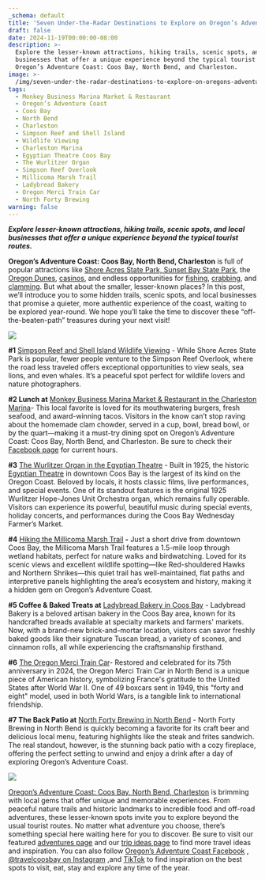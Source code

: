 ```yaml
---
_schema: default
title: 'Seven Under-the-Radar Destinations to Explore on Oregon’s Adventure Coast '
draft: false
date: 2024-11-19T00:00:00-08:00
description: >-
  Explore the lesser-known attractions, hiking trails, scenic spots, and local
  businesses that offer a unique experience beyond the typical tourist routes on
  Oregon’s Adventure Coast: Coos Bay, North Bend, and Charleston.
image: >-
  /img/seven-under-the-radar-destinations-to-explore-on-oregons-adventure-coast-blog-695x322-jpg.jpg
tags:
  - Monkey Business Marina Market & Restaurant
  - Oregon’s Adventure Coast
  - Coos Bay
  - North Bend
  - Charleston
  - Simpson Reef and Shell Island
  - Wildlife Viewing
  - Charleston Marina
  - Egyptian Theatre Coos Bay
  - The Wurlitzer Organ
  - Simpson Reef Overlook
  - Millicoma Marsh Trail
  - Ladybread Bakery
  - Oregon Merci Train Car
  - North Forty Brewing
warning: false
---
```

***Explore lesser-known attractions, hiking trails, scenic spots, and local businesses that offer a unique experience beyond the typical tourist routes.***

**Oregon’s Adventure Coast: Coos Bay, North Bend, Charleston** is full of popular attractions like [Shore Acres State Park, Sunset Bay State Park](https://www.oregonsadventurecoast.com/state-parks-and-national-lands/), the [Oregon Dunes](https://www.oregonsadventurecoast.com/scenic-drives/), [casinos](https://www.oregonsadventurecoast.com/gaming/), and endless opportunities for [fishing](https://www.oregonsadventurecoast.com/fishing/), [crabbing](https://www.oregonsadventurecoast.com/crabbing-clamming/), and [clamming](https://www.oregonsadventurecoast.com/clamming/). But what about the smaller, lesser-known places? In this post, we’ll introduce you to some hidden trails, scenic spots, and local businesses that promise a quieter, more authentic experience of the coast, waiting to be explored year-round. We hope you’ll take the time to discover these “off-the-beaten-path” treasures during your next visit!

![](/img/26simpsonoverlook-dsc-0382.jpg)

**\#1** [Simpson Reef and Shell Island Wildlife Viewing](https://shoreacres.net/about-us/simpson-reef-and-shell-island/) - While Shore Acres State Park is popular, fewer people venture to the Simpson Reef Overlook, where the road less traveled offers exceptional opportunities to view seals, sea lions, and even whales. It’s a peaceful spot perfect for wildlife lovers and nature photographers.

**\#2 Lunch at** [Monkey Business Marina Market & Restaurant in the Charleston Marina](https://www.facebook.com/MonkeyBusinessFoodToGo/)\- This local favorite is loved for its mouthwatering burgers, fresh seafood, and award-winning tacos. Visitors in the know can’t stop raving about the homemade clam chowder, served in a cup, bowl, bread bowl, or by the quart—making it a must-try dining spot on Oregon’s Adventure Coast: Coos Bay, North Bend, and Charleston. Be sure to check their [Facebook page](https://www.facebook.com/MonkeyBusinessFoodToGo/) for current hours.

**\#3** [The Wurlitzer Organ in the Egyptian Theatre](https://www.etpaoregon.org/mighty-wurlitzer) - Built in 1925, the historic [Egyptian Theatre](https://www.egyptiantheatre.events/) in downtown Coos Bay is the largest of its kind on the Oregon Coast. Beloved by locals, it hosts classic films, live performances, and special events. One of its standout features is the original 1925 Wurlitzer Hope-Jones Unit Orchestra organ, which remains fully operable. Visitors can experience its powerful, beautiful music during special events, holiday concerts, and performances during the Coos Bay Wednesday Farmer’s Market.

**\#4** [Hiking the Millicoma Marsh Trail](https://coostrails.com/millacoma-marsh/) **\-** Just a short drive from downtown Coos Bay, the Millicoma Marsh Trail features a 1.5-mile loop through wetland habitats, perfect for nature walks and birdwatching. Loved for its scenic views and excellent wildlife spotting—like Red-shouldered Hawks and Northern Shrikes—this quiet trail has well-maintained, flat paths and interpretive panels highlighting the area’s ecosystem and history, making it a hidden gem on Oregon’s Adventure Coast.

**\#5 Coffee & Baked Treats at** [Ladybread Bakery in Coos Bay](https://theladybreadbakery.com/)  - Ladybread Bakery is a beloved artisan bakery in the Coos Bay area, known for its handcrafted breads available at specialty markets and farmers' markets. Now, with a brand-new brick-and-mortar location, visitors can savor freshly baked goods like their signature Tuscan bread, a variety of scones, and cinnamon rolls, all while experiencing the craftsmanship firsthand.

**\#6** [The Oregon Merci Train Car](http://mercitrain.org/Oregon/)\- Restored and celebrated for its 75th anniversary in 2024, the Oregon Merci Train Car in North Bend is a unique piece of American history, symbolizing France's gratitude to the United States after World War II. One of 49 boxcars sent in 1949, this "forty and eight" model, used in both World Wars, is a tangible link to international friendship.

**\#7 The Back Patio at** [North Forty Brewing in North Bend](https://www.northfortybeer.com/) - North Forty Brewing in North Bend is quickly becoming a favorite for its craft beer and delicious local menu, featuring highlights like the steak and frites sandwich. The real standout, however, is the stunning back patio with a cozy fireplace, offering the perfect setting to unwind and enjoy a drink after a day of exploring Oregon’s Adventure Coast.

![](/img/northfortybackpatio.jpg)

[Oregon’s Adventure Coast: Coos Bay, North Bend, Charleston](https://www.oregonsadventurecoast.com/our-area/) is brimming with local gems that offer unique and memorable experiences. From peaceful nature trails and historic landmarks to incredible food and off-road adventures, these lesser-known spots invite you to explore beyond the usual tourist routes. No matter what adventure you choose, there’s something special here waiting here for you to discover. Be sure to visit our featured [adventures page](https://www.oregonsadventurecoast.com/adventures) and our [trip ideas page](https://www.oregonsadventurecoast.com/tripideas) to find more travel ideas and inspiration. You can also follow [Oregon’s Adventure Coast Facebook](https://www.facebook.com/OregonsAdventureCoast/) , [@travelcoosbay on Instagram](https://www.instagram.com/travelcoosbay/) ,and [TikTok](https://www.tiktok.com/@oregonsadventurecoast?lang=en) to find inspiration on the best spots to visit, eat, stay and explore any time of the year.

&nbsp;
